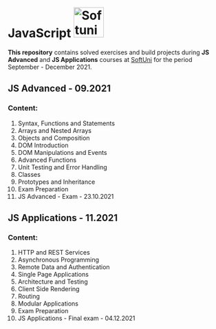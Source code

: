 # JavaScript <img src="https://about.softuni.bg/Content/images/home-page/softuni-logo.svg" alt="Softuni Logo" maxweight="10" width="70" height="70" > 

**This repository** contains solved exercises and build projects during **JS Advanced** and **JS Applications** courses at [SoftUni](https://softuni.bg/ "SoftUni") for the period September - December 2021.

## JS Advanced - 09.2021
### Content:
1. Syntax, Functions and Statements
2. Arrays and Nested Arrays
3. Objects and Composition
4. DOM Introduction
5. DOM Manipulations and Events
6. Advanced Functions
7. Unit Testing and Error Handling
8. Classes
9. Prototypes and Inheritance
10. Exam Preparation
11. JS Advanced - Exam - 23.10.2021

## JS Applications - 11.2021
### Content:
1. HTTP and REST Services
2. Asynchronous Programming
3. Remote Data and Authentication
4. Single Page Applications
5. Architecture and Testing
6. Client Side Rendering
7. Routing
8. Modular Applications
9. Exam Preparation
10. JS Applications - Final exam - 04.12.2021
